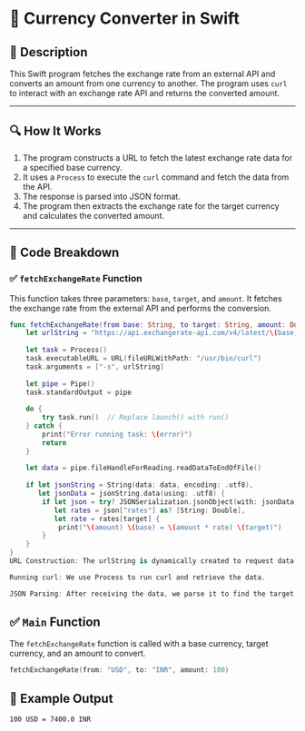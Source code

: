 # 📌 Currency Converter in Swift

## 🚀 Description
This Swift program fetches the exchange rate from an external API and converts an amount from one currency to another. The program uses `curl` to interact with an exchange rate API and returns the converted amount.

---

## 🔍 How It Works
1. The program constructs a URL to fetch the latest exchange rate data for a specified base currency.
2. It uses a `Process` to execute the `curl` command and fetch the data from the API.
3. The response is parsed into JSON format.
4. The program then extracts the exchange rate for the target currency and calculates the converted amount.

---

## 📂 Code Breakdown

### ✅ **`fetchExchangeRate` Function**

This function takes three parameters: `base`, `target`, and `amount`. It fetches the exchange rate from the external API and performs the conversion.

```swift
func fetchExchangeRate(from base: String, to target: String, amount: Double) {
    let urlString = "https://api.exchangerate-api.com/v4/latest/\(base)"
    
    let task = Process()
    task.executableURL = URL(fileURLWithPath: "/usr/bin/curl")
    task.arguments = ["-s", urlString]
    
    let pipe = Pipe()
    task.standardOutput = pipe
    
    do {
        try task.run()  // Replace launch() with run()
    } catch {
        print("Error running task: \(error)")
        return
    }
    
    let data = pipe.fileHandleForReading.readDataToEndOfFile()
    
    if let jsonString = String(data: data, encoding: .utf8),
       let jsonData = jsonString.data(using: .utf8) {
        if let json = try? JSONSerialization.jsonObject(with: jsonData, options: []) as? [String: Any],
           let rates = json["rates"] as? [String: Double],
           let rate = rates[target] {
            print("\(amount) \(base) = \(amount * rate) \(target)")
        }
    }
}
URL Construction: The urlString is dynamically created to request data for the base currency.

Running curl: We use Process to run curl and retrieve the data.

JSON Parsing: After receiving the data, we parse it to find the target currency exchange rate and then perform the conversion.
```
## ✅ **`Main` Function**
The `fetchExchangeRate` function is called with a base currency, target currency, and an amount to convert.

```swift
fetchExchangeRate(from: "USD", to: "INR", amount: 100)
```
## 🎯 Example Output
```
100 USD = 7400.0 INR
```
